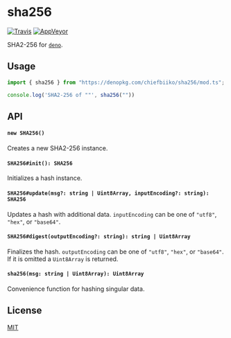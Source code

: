 # sha256

[![Travis](http://img.shields.io/travis/chiefbiiko/sha256.svg?style=flat)](http://travis-ci.org/chiefbiiko/sha256) [![AppVeyor](https://ci.appveyor.com/api/projects/status/github/chiefbiiko/sha256?branch=master&svg=true)](https://ci.appveyor.com/project/chiefbiiko/sha256)

SHA2-256 for [`deno`](https://deno.land).

## Usage

``` ts
import { sha256 } from "https://denopkg.com/chiefbiiko/sha256/mod.ts";

console.log('SHA2-256 of ""', sha256(""))
```

## API

#### `new SHA256()`

Creates a new SHA2-256 instance.

#### `SHA256#init(): SHA256`

Initializes a hash instance.

#### `SHA256#update(msg?: string | Uint8Array, inputEncoding?: string): SHA256`

Updates a hash with additional data. `inputEncoding` can be one of `"utf8"`, `"hex"`, or `"base64"`.

#### `SHA256#digest(outputEncoding?: string): string | Uint8Array`

Finalizes the hash.  `outputEncoding` can be one of `"utf8"`, `"hex"`, or `"base64"`. If it is omitted a `Uint8Array` is returned.

#### `sha256(msg: string | Uint8Array): Uint8Array`

Convenience function for hashing singular data.

## License

[MIT](./LICENSE)
